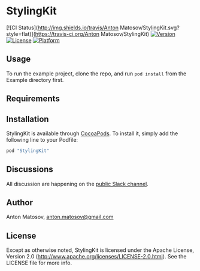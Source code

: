 # StylingKit

[![CI Status](http://img.shields.io/travis/Anton Matosov/StylingKit.svg?style=flat)](https://travis-ci.org/Anton Matosov/StylingKit)
[![Version](https://img.shields.io/cocoapods/v/StylingKit.svg?style=flat)](http://cocoapods.org/pods/StylingKit)
[![License](https://img.shields.io/cocoapods/l/StylingKit.svg?style=flat)](http://cocoapods.org/pods/StylingKit)
[![Platform](https://img.shields.io/cocoapods/p/StylingKit.svg?style=flat)](http://cocoapods.org/pods/StylingKit)

## Usage

To run the example project, clone the repo, and run `pod install` from the Example directory first.

## Requirements

## Installation

StylingKit is available through [CocoaPods](http://cocoapods.org). To install
it, simply add the following line to your Podfile:

```ruby
pod "StylingKit"
```

## Discussions

All discussion are happening on the [public Slack channel](https://stylingkit.slack.com).

## Author

Anton Matosov, anton.matosov@gmail.com

## License

Except as otherwise noted, StylingKit is licensed under the Apache License, Version 2.0 (http://www.apache.org/licenses/LICENSE-2.0.html). See the LICENSE file for more info.